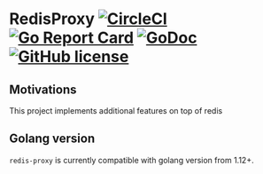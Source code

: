 # RedisProxy [![CircleCI](https://circleci.com/gh/hunkeelin/redis-proxy.svg?style=shield)](https://circleci.com/gh/hunkeelin/redis-proxy) [![Go Report Card](https://goreportcard.com/badge/github.com/hunkeelin/redis-proxy)](https://goreportcard.com/report/github.com/hunkeelin/redis-proxy) [![GoDoc](https://godoc.org/github.com/hunkeelin/redis-proxy?status.svg)](https://godoc.org/github.com/hunkeelin/redis-proxy) [![GitHub license](https://img.shields.io/badge/license-MIT-blue.svg)](https://raw.githubusercontent.com/hunkeelin/redis-proxy/master/LICENSE)


## Motivations

This project implements additional features on top of redis

## Golang version

`redis-proxy` is currently compatible with golang version from 1.12+.

